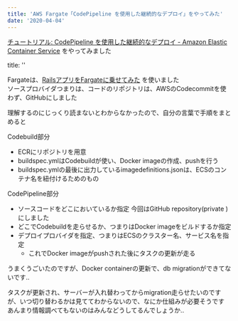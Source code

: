 ```yaml
---
title: 'AWS Fargate「CodePipeline を使用した継続的なデプロイ」をやってみた'
date: '2020-04-04'
---
```


[チュートリアル: CodePipeline を使用した継続的なデプロイ \- Amazon Elastic Container Service](https://docs.aws.amazon.com/ja_jp/AmazonECS/latest/developerguide/ecs-cd-pipeline.html) をやってみました

title: ''

Fargateは、[RailsアプリをFargateに乗せてみた](/aws-fargate) を使いました  
ソースプロバイダつまりは、コードのリポジトリは、AWSのCodecommitを使わず、GitHubにしました

理解するのにじっくり読まないとわからなかったので、自分の言葉で手順をまとめると  

Codebuild部分

- ECRにリポジトリを用意
- buildspec.ymlはCodebuildが使い、Docker imageの作成、pushを行う
- buildspec.ymlの最後に出力しているimagedefinitions.jsonは、ECSのコンテナ名を紐付けるためのもの

CodePipeline部分  

- ソースコードをどこにおいているか指定 今回はGitHub repository(private )にしました
- どこでCodebuildを走らせるか、つまりはDocker imageをビルドするか指定
- デプロイプロバイダを指定、つまりはECSのクラスター名、サービス名を指定
  - これでDocker imageがpushされた後にタスクの更新が走る

うまくうごいたのですが、Docker containerの更新で、db migrationができてないです..

タスクが更新され、サーバーが入れ替わってからmigration走らせたいのですが、いつ切り替わるかは見ててわからないので、なにか仕組みが必要そうです  
あんまり情報調べてもないのはみんなどうしてるんでしょうか..